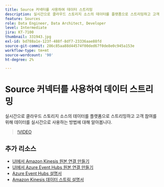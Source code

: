 ```yaml
---
title: Source 커넥터를 사용하여 데이터 스트리밍
description: 실시간으로 클라우드 스토리지 소스의 데이터를 플랫폼으로 스트리밍하고 고객 참여를 위해 데이터를 실시간으로 사용하는 방법에 대해 알아봅니다.
feature: Sources
role: Data Engineer, Data Architect, Developer
level: Intermediate
jira: KT-7100
thumbnail: 331943.jpg
exl-id: bd788a1e-123f-488f-8df7-23336aae88fd
source-git-commit: 286c85aa88d44574f00ded67f0de8e0c945a153e
workflow-type: tm+mt
source-wordcount: '90'
ht-degree: 2%

---
```


# Source 커넥터를 사용하여 데이터 스트리밍

실시간으로 클라우드 스토리지 소스의 데이터를 플랫폼으로 스트리밍하고 고객 참여를 위해 데이터를 실시간으로 사용하는 방법에 대해 알아봅니다.


>[!VIDEO](https://video.tv.adobe.com/v/331943?learn=on&enablevpops)

## 추가 리소스

* [UI에서 Amazon Kinesis 원본 연결 만들기](https://experienceleague.adobe.com/docs/experience-platform/sources/ui-tutorials/create/cloud-storage/kinesis.html?lang=ko)
* [UI에서 Azure Event Hubs 원본 연결 만들기](https://experienceleague.adobe.com/docs/experience-platform/sources/ui-tutorials/create/cloud-storage/eventhub.html?lang=ko)
* [Azure Event Hubs 설명서](https://docs.microsoft.com/en-us/azure/event-hubs/)
* [Amazon Kinesis 데이터 스트림 설명서](https://docs.aws.amazon.com/kinesis/index.html)
